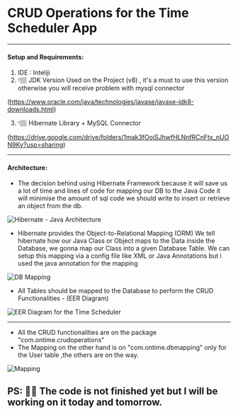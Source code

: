 # CRUD Operations for the Time Scheduler App

---

#### Setup and Requirements:

1. IDE : Inteliji
2. 👇🏽 JDK Version Used on the Project (v8) , it's a must to use this version otherwise you will receive problem with mysql connector 

(https://www.oracle.com/java/technologies/javase/javase-jdk8-downloads.html)

3. 👇🏽 Hibernate Library + MySQL Connector 

(https://drive.google.com/drive/folders/1mak3fOojSJhwfHLNnfRCnFtx_nUON9Ky?usp=sharing)

---

#### Architecture:

- The decision behind using Hibernate Framework because it will save us a lot of time and lines of code for mapping our DB to the Java Code it will minimise the amount of sql code we should write to insert or retrieve an object from the db.

![Hibernate - Java Architecture](https://s3.us-west-2.amazonaws.com/secure.notion-static.com/ecae2524-ee22-446a-b8dd-49fbd67eb63c/DB_App_Architecture.png?X-Amz-Algorithm=AWS4-HMAC-SHA256&X-Amz-Credential=AKIAT73L2G45O3KS52Y5%2F20210201%2Fus-west-2%2Fs3%2Faws4_request&X-Amz-Date=20210201T012146Z&X-Amz-Expires=86400&X-Amz-Signature=75cadad93e6870f3b45bc5ce9929050228607993dba023bcb49fb273f6cd73eb&X-Amz-SignedHeaders=host&response-content-disposition=filename%20%3D%22DB_App_Architecture.png%22)


- Hibernate provides the Object-to-Relational Mapping (ORM)
We tell hibernate how our Java Class or Object maps to the Data inside the Database, we gonna map our Class into a given Database Table. We can setup this mapping via a config file like XML or Java Annotations but i used the java annotation for the mapping

![DB Mapping](https://s3.us-west-2.amazonaws.com/secure.notion-static.com/c9305398-77ba-443d-a261-17a7a9342235/DB-Mapping.png?X-Amz-Algorithm=AWS4-HMAC-SHA256&X-Amz-Credential=AKIAT73L2G45O3KS52Y5%2F20210201%2Fus-west-2%2Fs3%2Faws4_request&X-Amz-Date=20210201T015507Z&X-Amz-Expires=86400&X-Amz-Signature=a4519b3dbe7d878de9941ba29b4564392ae95a40d06376a7d2a0aca4ea6d2850&X-Amz-SignedHeaders=host&response-content-disposition=filename%20%3D%22DB-Mapping.png%22) 


- All Tables should be mapped to the Database to perform the CRUD Functionalities - (EER Diagram)

![EER Diagram for the Time Scheduler](https://s3.us-west-2.amazonaws.com/secure.notion-static.com/326f92d0-3326-4b71-9241-c163bf537c61/Screenshot_2021-02-01_at_02.37.51.png?X-Amz-Algorithm=AWS4-HMAC-SHA256&X-Amz-Credential=AKIAT73L2G45O3KS52Y5%2F20210201%2Fus-west-2%2Fs3%2Faws4_request&X-Amz-Date=20210201T020026Z&X-Amz-Expires=86400&X-Amz-Signature=86f68128d053bdf90678a490d0846c6d3faf2f3d727240a8b5e7831b8f9d6226&X-Amz-SignedHeaders=host&response-content-disposition=filename%20%3D%22Screenshot_2021-02-01_at_02.37.51.png%22)

---

- All the CRUD functionalities are on the package "com.ontime.crudoperations"
- The Mapping on the other hand is on "com.ontime.dbmapping" only for the User table ,the others are on the way.

![Mapping](https://s3.us-west-2.amazonaws.com/secure.notion-static.com/d42f56af-ab3d-4f5d-b4ce-d44f2e5bfc1e/Screenshot_2021-02-01_at_03.17.11.png?X-Amz-Algorithm=AWS4-HMAC-SHA256&X-Amz-Credential=AKIAT73L2G45O3KS52Y5%2F20210201%2Fus-west-2%2Fs3%2Faws4_request&X-Amz-Date=20210201T021740Z&X-Amz-Expires=86400&X-Amz-Signature=281db690f5795c5bcc51c3af6dca7c34b9530230bcbdbdde9436e48b51f18fc7&X-Amz-SignedHeaders=host&response-content-disposition=filename%20%3D%22Screenshot_2021-02-01_at_03.17.11.png%22)

## PS: 👋🏻 The code is not finished yet but I will be working on it today and tomorrow.
